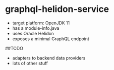 # graphql-helidon-service

* target platform: OpenJDK 11
* has a module-info.java
* uses Oracle Helidon
* exposes a minimal GraphQL endpoint

##TODO
* adapters to backend data providers
* lots of other stuff